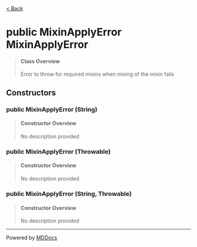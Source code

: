 [< Back](../README.md)
# public MixinApplyError MixinApplyError #
>#### Class Overview ####
>Error to throw for required mixins when mixing of the mixin fails
## Constructors ##
### public MixinApplyError (String) ###
>#### Constructor Overview ####
>No description provided
>
### public MixinApplyError (Throwable) ###
>#### Constructor Overview ####
>No description provided
>
### public MixinApplyError (String, Throwable) ###
>#### Constructor Overview ####
>No description provided
>

---
Powered by [MDDocs](https://github.com/VRCube/MDDocs)
